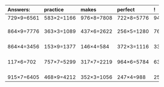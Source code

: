 | Answers: | practice | makes | perfect | ! |
| :--- | :--- | :--- | :--- | :--- |
| 729×9=6561 | 583×2=1166 | 976×8=7808 | 722×8=5776 | 944×8=7552 | 
|   |   |   |   |   | 
|   |   |   |   |   | 
|   |   |   |   |   | 
| 864×9=7776 | 363×3=1089 | 437×6=2622 | 256×5=1280 | 765×5=3825 | 
|   |   |   |   |   | 
|   |   |   |   |   | 
|   |   |   |   |   | 
|   |   |   |   |   | 
| 864×4=3456 | 153×9=1377 | 146×4=584 | 372×3=1116 | 331×3=993 | 
|   |   |   |   |   | 
|   |   |   |   |   | 
|   |   |   |   |   | 
|   |   |   |   |   | 
| 117×6=702 | 757×7=5299 | 317×7=2219 | 964×6=5784 | 631×9=5679 | 
|   |   |   |   |   | 
|   |   |   |   |   | 
|   |   |   |   |   | 
|   |   |   |   |   | 
| 915×7=6405 | 468×9=4212 | 352×3=1056 | 247×4=988 | 258×7=1806 | 
